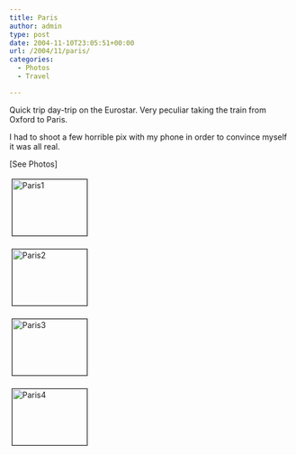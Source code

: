 ```yaml
---
title: Paris
author: admin
type: post
date: 2004-11-10T23:05:51+00:00
url: /2004/11/paris/
categories:
  - Photos
  - Travel

---
```

Quick trip day-trip on the Eurostar. Very peculiar taking the train from Oxford to Paris.

I had to shoot a few horrible pix with my phone in order to convince myself it was all real.
  
[See Photos]
  
<!--more-->


  
<a href="http://www.gbilder.com/blog/wp-content/images/paris1.jpg" onclick="window.open('http://www.gbilder.com/blog/wp-content/images/paris1.jpg','popup','width=640,height=480,scrollbars=no,resizable=yes,toolbar=no,directories=no,location=no,menubar=no,status=yes,left=0,top=0');return false"><img src="http://www.gbilder.com/blog/wp-content/images/paris1-tm.jpg" height="100" width="133" border="1" hspace="4" vspace="4" alt="Paris1" /></a>
  
<a href="http://www.gbilder.com/blog/wp-content/images/paris2.jpg" onclick="window.open('http://www.gbilder.com/blog/wp-content/images/paris2.jpg','popup','width=640,height=480,scrollbars=no,resizable=yes,toolbar=no,directories=no,location=no,menubar=no,status=yes,left=0,top=0');return false"><img src="http://www.gbilder.com/blog/wp-content/images/paris2-tm.jpg" height="100" width="133" border="1" hspace="4" vspace="4" alt="Paris2" /></a>
  
<a href="http://www.gbilder.com/blog/wp-content/images/paris3.jpg" onclick="window.open('http://www.gbilder.com/blog/wp-content/images/paris3.jpg','popup','width=640,height=480,scrollbars=no,resizable=yes,toolbar=no,directories=no,location=no,menubar=no,status=yes,left=0,top=0');return false"><img src="http://www.gbilder.com/blog/wp-content/images/paris3-tm.jpg" height="100" width="133" border="1" hspace="4" vspace="4" alt="Paris3" /></a>
  
<a href="http://www.gbilder.com/blog/wp-content/images/paris4.jpg" onclick="window.open('http://www.gbilder.com/blog/wp-content/images/paris4.jpg','popup','width=640,height=480,scrollbars=no,resizable=yes,toolbar=no,directories=no,location=no,menubar=no,status=yes,left=0,top=0');return false"><img src="http://www.gbilder.com/blog/wp-content/images/paris4-tm.jpg" height="100" width="133" border="1" hspace="4" vspace="4" alt="Paris4" /></a>